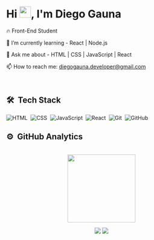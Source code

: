 <h1 align="left">Hi <img src="https://raw.githubusercontent.com/kaueMarques/kaueMarques/master/hi.gif" width="30px">, I'm Diego Gauna</h1>

🔥 Front-End Student

🌱 I’m currently learning - React | Node.js

💬 Ask me about - HTML | CSS | JavaScript | React 

📫 How to reach me: diegogauna.developer@gmail.com

<br>

## 🛠 &nbsp;Tech Stack

![HTML](https://img.shields.io/badge/-HTML-05122A?style=for-the-badge&logo=HTML5)&nbsp;
![CSS](https://img.shields.io/badge/-CSS-05122A?style=for-the-badge&logo=CSS3&logoColor=1572B6)&nbsp;
![JavaScript](https://img.shields.io/badge/-JavaScript-05122A?style=for-the-badge&logo=javascript)&nbsp;
![React](https://img.shields.io/badge/-React-05122A?style=for-the-badge&logo=react)&nbsp;
![Git](https://img.shields.io/badge/-Git-05122A?style=for-the-badge&logo=git)&nbsp;
![GitHub](https://img.shields.io/badge/-GitHub-05122A?style=for-the-badge&logo=github)&nbsp;


## ⚙️ &nbsp;GitHub Analytics
<br>

<div align="center">
  <a href="https://github.com/DiegoGauna">
  <img height="180em" src="https://github-readme-stats.vercel.app/api?username=DiegoGauna&show_icons=true&theme=dracula&include_all_commits=true&count_private=true"/>

 
  <a href = "mailto:diegogauna.developer@gmail.com"><img src="https://img.shields.io/badge/-Gmail-%23333?style=for-the-badge&logo=gmail&logoColor=white" target="_blank"></a>
  <a href="https://www.linkedin.com/in/diegogauna/" target="_blank"><img src="https://img.shields.io/badge/-LinkedIn-%230077B5?style=for-the-badge&logo=linkedin&logoColor=white" target="_blank"></a> 
 
</div>

